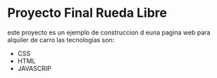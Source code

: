 # Proyecto Final Rueda Libre
este proyecto es un ejemplo de construccion d euna pagina web para alquiler de carro 
las tecnologias son:
* CSS
* HTML 
* JAVASCRIP

